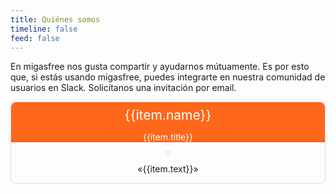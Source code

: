 ```yaml
---
title: Quiénes somos
timeline: false
feed: false
---
```


<script setup>

const members = [
  {
    avatar: '/avatar/alberto.jpg',
    name: 'Alberto Gacías',
    title: 'Creador y desarrollador',
    text: 'Comencé a desarrollar migasfree para ahorrarme horas de trabajo. Actualmente uso migasfree a diario y lo que más me gusta de esta herramienta es el control que me proporciona a la hora producir cambios en los equipos que administramos.',
    links: [
      { icon: 'fab fa-twitter', link: 'http://twitter.com/albertogacias' }
    ]
  },
  {
    avatar: '/avatar/jact.png',
    name: 'Jose Antonio Chavarría',
    title: 'Desarrollador',
    text: 'Migasfree nos ayudó a avanzar enormemente y con paso seguro en el proyecto de migración a Linux del Ayuntamiento de Zaragoza. Sin esta herramienta, seguiríamos en la oscura edad de piedra.',
    links: [
      {icon: 'fab fa-twitter', link: 'http://twitter.com/jact_abcweb'},
      {icon: 'fab fa-linkedin', link: 'http://es.linkedin.com/in/jachavar'},
      {icon: 'fab fa-github', link: 'https://github.com/jact'},
      {icon: 'fab fa-slideshare', link: 'http://speakerdeck.com/jact'},
      {icon: 'fab fa-blogger', link: 'http://abcweb.blogspot.com/'},
    ]
  }
]
</script>

En migasfree nos gusta compartir y ayudarnos mútuamente. Es por esto que, si estás usando migasfree, puedes integrarte en nuestra comunidad de usuarios en Slack. Solicítanos una invitación por email.

<div class="card" v-for="item in members">
  <div class="card-heading">
    <p class="card-title">{{item.name}}</p>
    <p class="card-subtitle">{{item.title}}</p>
  </div>
  <div class="card-body">
    <p><img :src="item.avatar" /></p>
    <p class="quote">«{{item.text}}»</p>
  </div>
  <p class="card-links">
    <template v-for="el in item.links">
      <a :href="el.link"><VPIcon :icon="el.icon" color="#ff671a" size="30px" /></a>
    </template>
  </p>
</div>

<style scoped>
.card {
  text-align: center;
  margin: 0.5em auto 1em;
  border: 1px solid rgba(0,0,0,.125);
  border-radius: 8px;
}

.card-heading {
  background-color: #ff671a;
  color: white;
  border-top-right-radius: 8px;
  border-top-left-radius: 8px;
}

.card-title {
  margin: 0;
  font-size: 150%;
  padding-top: 8px;
}

.card-body img {
  border: 1px solid rgba(0,0,0,.125);
  padding: 2px;
}

.card-body .quote {
  padding: 0 2em;
}

html[data-theme=dark] .card,
html[data-theme=dark] .card-body img {
  border: 1px solid rgba(255,255,255,.125);
}
</style>
